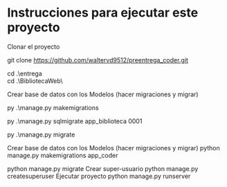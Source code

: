 # Instrucciones para ejecutar este proyecto


Clonar el proyecto

git clone https://github.com/waltervd9512/preentrega_coder.git

cd .\entrega\
cd .\BibliotecaWeb\   

Crear base de datos con los Modelos (hacer migraciones y migrar)

py .\manage.py makemigrations


py .\manage.py sqlmigrate app_biblioteca 0001   


py .\manage.py migrate  



Crear base de datos con los Modelos (hacer migraciones y migrar)
python manage.py makemigrations app_coder

python manage.py migrate
Crear super-usuario
python manage.py createsuperuser
Ejecutar proyecto
python manage.py runserver
